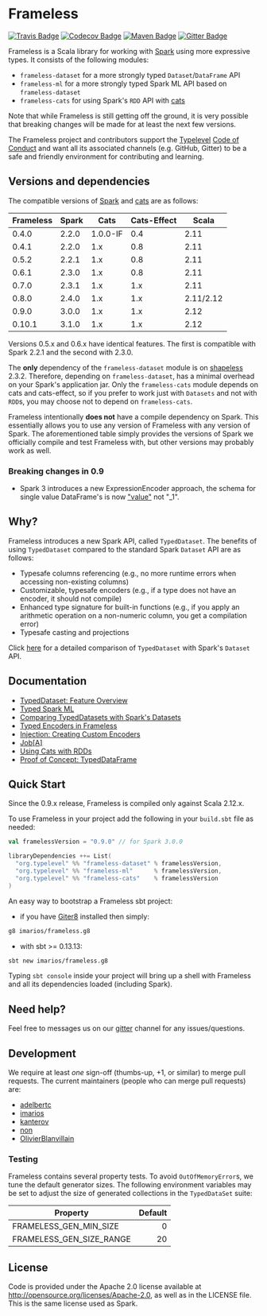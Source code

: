 # Frameless

[![Travis Badge](https://travis-ci.org/typelevel/frameless.svg?branch=master)](https://travis-ci.org/typelevel/frameless)
[![Codecov Badge](https://codecov.io/gh/typelevel/frameless/branch/master/graph/badge.svg)](https://codecov.io/gh/typelevel/frameless)
[![Maven Badge](https://img.shields.io/maven-central/v/org.typelevel/frameless-dataset_2.12.svg)](https://maven-badges.herokuapp.com/maven-central/org.typelevel/frameless-dataset_2.12)
[![Gitter Badge](https://badges.gitter.im/typelevel/frameless.svg)](https://gitter.im/typelevel/frameless)

Frameless is a Scala library for working with [Spark](http://spark.apache.org/) using more expressive types. 
It consists of the following modules:

* `frameless-dataset` for a more strongly typed `Dataset`/`DataFrame` API   
* `frameless-ml` for a more strongly typed Spark ML API based on `frameless-dataset`
* `frameless-cats` for using Spark's `RDD` API with [cats](https://github.com/typelevel/cats)

Note that while Frameless is still getting off the ground, it is very possible that breaking changes will be
made for at least the next few versions.

The Frameless project and contributors support the
[Typelevel](http://typelevel.org/) [Code of Conduct](http://typelevel.org/conduct.html) and want all its
associated channels (e.g. GitHub, Gitter) to be a safe and friendly environment for contributing and learning.


## Versions and dependencies

The compatible versions of [Spark](http://spark.apache.org/) and 
[cats](https://github.com/typelevel/cats) are as follows:   

| Frameless  | Spark | Cats | Cats-Effect | Scala | 
| --- | --- | --- | --- | --- |
| 0.4.0  | 2.2.0  | 1.0.0-IF | 0.4 | 2.11
| 0.4.1  | 2.2.0  | 1.x | 0.8 | 2.11
| 0.5.2  | 2.2.1  | 1.x | 0.8 | 2.11
| 0.6.1  | 2.3.0  | 1.x | 0.8 | 2.11
| 0.7.0  | 2.3.1  | 1.x | 1.x | 2.11
| 0.8.0  | 2.4.0  | 1.x | 1.x | 2.11/2.12
| 0.9.0  | 3.0.0  | 1.x | 1.x | 2.12
| 0.10.1  | 3.1.0  | 1.x | 1.x | 2.12


Versions 0.5.x and 0.6.x have identical features. The first is compatible with Spark 2.2.1 and the second with 2.3.0. 

The **only** dependency of the `frameless-dataset` module is on [shapeless](https://github.com/milessabin/shapeless) 2.3.2. 
Therefore, depending on `frameless-dataset`, has a minimal overhead on your Spark's application jar. 
Only the `frameless-cats` module depends on cats and cats-effect, so if you prefer to work just with `Datasets` and not with `RDD`s, 
you may choose not to depend on `frameless-cats`. 

Frameless intentionally **does not** have a compile dependency on Spark. 
This essentially allows you to use any version of Frameless with any version of Spark. 
The aforementioned table simply provides the versions of Spark we officially compile 
and test Frameless with, but other versions may probably work as well. 

### Breaking changes in 0.9 

* Spark 3 introduces a new ExpressionEncoder approach, the schema for single value DataFrame's is now ["value"](https://github.com/apache/spark/blob/master/sql/catalyst/src/main/scala/org/apache/spark/sql/catalyst/encoders/ExpressionEncoder.scala#L270) not "_1".  

## Why?

Frameless introduces a new Spark API, called `TypedDataset`. 
The benefits of using `TypedDataset` compared to the standard Spark `Dataset` API are as follows:

* Typesafe columns referencing (e.g., no more runtime errors when accessing non-existing columns)
* Customizable, typesafe encoders (e.g., if a type does not have an encoder, it should not compile) 
* Enhanced type signature for built-in functions (e.g., if you apply an arithmetic operation on a non-numeric column, you 
get a compilation error)
* Typesafe casting and projections

Click [here](http://typelevel.org/frameless/TypedDatasetVsSparkDataset.html) for a 
detailed comparison of `TypedDataset` with Spark's `Dataset` API. 

## Documentation

* [TypedDataset: Feature Overview](http://typelevel.org/frameless/FeatureOverview.html)
* [Typed Spark ML](http://typelevel.org/frameless/TypedML.html)
* [Comparing TypedDatasets with Spark's Datasets](http://typelevel.org/frameless/TypedDatasetVsSparkDataset.html)
* [Typed Encoders in Frameless](http://typelevel.org/frameless/TypedEncoder.html)
* [Injection: Creating Custom Encoders](http://typelevel.org/frameless/Injection.html)
* [Job\[A\]](http://typelevel.org/frameless/Job.html)
* [Using Cats with RDDs](http://typelevel.org/frameless/Cats.html)
* [Proof of Concept: TypedDataFrame](http://typelevel.org/frameless/TypedDataFrame.html)

## Quick Start
Since the 0.9.x release, Frameless is compiled only against Scala 2.12.x.

To use Frameless in your project add the following in your `build.sbt` file as needed:

```scala
val framelessVersion = "0.9.0" // for Spark 3.0.0

libraryDependencies ++= List(
  "org.typelevel" %% "frameless-dataset" % framelessVersion,
  "org.typelevel" %% "frameless-ml"      % framelessVersion,
  "org.typelevel" %% "frameless-cats"    % framelessVersion  
)
```

An easy way to bootstrap a Frameless sbt project:

- if you have [Giter8][g8] installed then simply:

```bash
g8 imarios/frameless.g8
```
- with sbt >= 0.13.13:

```bash
sbt new imarios/frameless.g8
```

Typing `sbt console` inside your project will bring up a shell with Frameless
and all its dependencies loaded (including Spark).

## Need help?

Feel free to messages us on our [gitter](https://gitter.im/typelevel/frameless) 
channel for any issues/questions.


## Development
We require at least *one* sign-off (thumbs-up, +1, or similar) to merge pull requests. The current maintainers
(people who can merge pull requests) are:

* [adelbertc](https://github.com/adelbertc)
* [imarios](https://github.com/imarios)
* [kanterov](https://github.com/kanterov)
* [non](https://github.com/non)
* [OlivierBlanvillain](https://github.com/OlivierBlanvillain/)

### Testing

Frameless contains several property tests.  To avoid `OutOfMemoryError`s, we
tune the default generator sizes.  The following environment variables may
be set to adjust the size of generated collections in the `TypedDataSet` suite:

| Property                    | Default |
|-----------------------------|--------:|
| FRAMELESS_GEN_MIN_SIZE      |       0 |
| FRAMELESS_GEN_SIZE_RANGE    |      20 |

## License
Code is provided under the Apache 2.0 license available at http://opensource.org/licenses/Apache-2.0,
as well as in the LICENSE file. This is the same license used as Spark.

[g8]: http://www.foundweekends.org/giter8/
